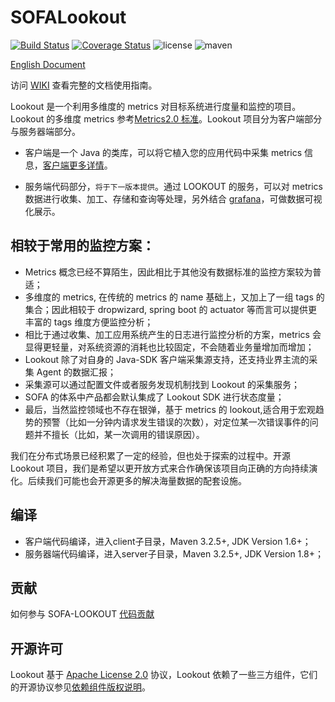 # SOFALookout

[![Build Status](https://travis-ci.org/alipay/sofa-lookout.svg?branch=master)](https://travis-ci.org/alipay/sofa-lookout)
[![Coverage Status](https://coveralls.io/repos/github/alipay/sofa-lookout/badge.svg?branch=master)](https://coveralls.io/github/alipay/sofa-lookout?branch=master)
![license](https://img.shields.io/badge/license-Apache--2.0-green.svg)
![maven](https://img.shields.io/github/release/alipay/sofa-lookout.svg)

[English Document](./README_EN.md)

访问 [WIKI](https://github.com/alipay/sofa-lookout/wiki) 查看完整的文档使用指南。

Lookout 是一个利用多维度的 metrics 对目标系统进行度量和监控的项目。Lookout 的多维度 metrics 参考[Metrics2.0 标准](http://metrics20.org/)。Lookout 项目分为客户端部分与服务器端部分。

- 客户端是一个 Java 的类库，可以将它植入您的应用代码中采集 metrics 信息，[客户端更多详情](./client/README.md)。

- 服务端代码部分，`将于下一版本提供`。通过 LOOKOUT 的服务，可以对 metrics 数据进行收集、加工、存储和查询等处理，另外结合 [grafana](https://grafana.com)，可做数据可视化展示。

## 相较于常用的监控方案：

- Metrics 概念已经不算陌生，因此相比于其他没有数据标准的监控方案较为普适；
- 多维度的 metrics, 在传统的 metrics 的 name 基础上，又加上了一组 tags 的集合；因此相较于 dropwizard, spring boot 的 actuator 等而言可以提供更丰富的 tags 维度方便监控分析；
- 相比于通过收集、加工应用系统产生的日志进行监控分析的方案，metrics 会显得更轻量，对系统资源的消耗也比较固定，不会随着业务量增加而增加；
- Lookout 除了对自身的 Java-SDK 客户端采集源支持，还支持业界主流的采集 Agent 的数据汇报；
- 采集源可以通过配置文件或者服务发现机制找到 Lookout 的采集服务；
- SOFA 的体系中产品都会默认集成了 Lookout SDK 进行状态度量；
- 最后，当然监控领域也不存在银弹，基于 metrics 的 lookout,适合用于宏观趋势的预警（比如一分钟内请求发生错误的次数），对定位某一次错误事件的问题并不擅长（比如，某一次调用的错误原因）。

我们在分布式场景已经积累了一定的经验，但也处于探索的过程中。开源 Lookout 项目，我们是希望以更开放方式来合作确保该项目向正确的方向持续演化。后续我们可能也会开源更多的解决海量数据的配套设施。

## 编译
- 客户端代码编译，进入client子目录，Maven 3.2.5+, JDK Version 1.6+；
- 服务器端代码编译，进入server子目录，Maven 3.2.5+, JDK Version 1.8+；

## 贡献
如何参与 SOFA-LOOKOUT [代码贡献](./CONTRIBUTING.md)

## 开源许可
Lookout 基于 [Apache License 2.0](./LICENSE) 协议，Lookout 依赖了一些三方组件，它们的开源协议参见[依赖组件版权说明](https://github.com/alipay/sofa-lookout/wiki/NOTICE)。
